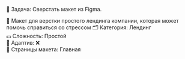 📄 Задача: Сверстать макет из Figma. <br>

🧩 Макет для верстки простого лендинга компании, которая может помочь справиться со стрессом
🗂 Категория: Лендинг <br>
💵 Сложность: Простой <br>
📱 Адаптив: ❌ <br>
📄 Страницы макета: Главная <br>

